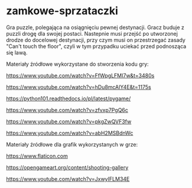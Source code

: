 # zamkowe-sprzataczki
Gra puzzle, polegająca na osiągnięciu pewnej destynacji. Gracz buduje z puzzli drogę dla swojej postaci. Nastepnie musi przejść po utworzonej drodze do docelowej destynacji, przy czym musi on przestrzegać zasady "Can't touch the floor", czyli w tym przypadku uciekać przed podnosząca się lawą.

Materiały źródłowe wykorzystane do stworzenia kodu gry:

https://www.youtube.com/watch?v=FfWpgLFMI7w&t=3480s

https://www.youtube.com/watch?v=hDu8mcAlY4E&t=1175s

https://python101.readthedocs.io/pl/latest/pygame/

https://www.youtube.com/watch?v=zfvxp7PgQ6c

https://www.youtube.com/watch?v=pkgZwQVF3fw

https://www.youtube.com/watch?v=abH2MSBdnWc


Materiały źródłowe dla grafik wykorzystanych w grze:

https://www.flaticon.com

https://opengameart.org/content/shooting-gallery

https://www.youtube.com/watch?v=JxwyIFLM34E

